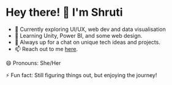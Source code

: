 # Hey there! 👋 I'm Shruti

- 👀 Currently exploring UI/UX, web dev and data visualisation
- 🌱 Learning Unity, Power BI, and some web design.
- 💬 Always up for a chat on unique tech ideas and projects.
- 📫 Reach out to me [here](mailto:your-email@example.com).

😄 Pronouns: She/Her

⚡ Fun fact: Still figuring things out, but enjoying the journey!
